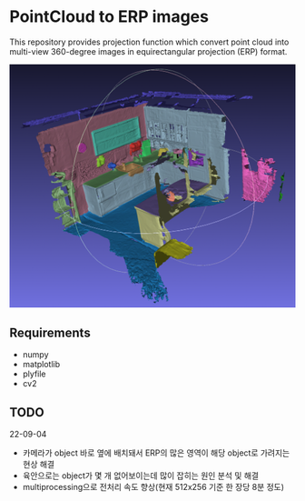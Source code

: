 # PointCloud to ERP images
This repository provides projection function which convert point cloud into multi-view 360-degree images in equirectangular projection (ERP) format.

<p align="center">
  <img src="./src/pcd_image.png" width="800" alt="PointCloud image">
</p>

## Requirements
- numpy
- matplotlib
- plyfile
- cv2

## TODO
22-09-04 
- 카메라가 object 바로 옆에 배치돼서 ERP의 많은 영역이 해당 object로 가려지는 현상 해결
- 육안으로는 object가 몇 개 없어보이는데 많이 잡히는 원인 분석 및 해결
- multiprocessing으로 전처리 속도 향상(현재 512x256 기준 한 장당 8분 정도)
